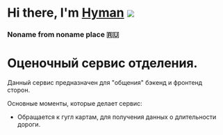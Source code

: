 # Hi there, I'm [Hyman](https://github.com/MrHyman213) ![](https://github.com/blackcater/blackcater/raw/main/images/Hi.gif) 
### Noname from noname place 🇷🇺

# Оценочный сервис отделения. 
Данный сервис предназначен для "общения" бэкенд и фронтенд сторон.  

Основные моменты, которые  делает сервис: 
  - Обращается к гугл картам, для получения данных о длительности дороги.


